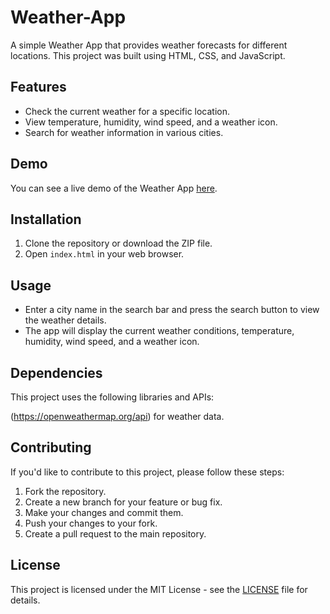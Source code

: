 # Weather-App

A simple Weather App that provides weather forecasts for different locations. This project was built using HTML, CSS, and JavaScript.

## Features

- Check the current weather for a specific location.
- View temperature, humidity, wind speed, and a weather icon.
- Search for weather information in various cities.

## Demo

You can see a live demo of the Weather App [here](https://nitheesh-parkala.github.io/Weather-App/).

## Installation

1. Clone the repository or download the ZIP file.
2. Open `index.html` in your web browser.

## Usage

- Enter a city name in the search bar and press the search button to view the weather details.
- The app will display the current weather conditions, temperature, humidity, wind speed, and a weather icon.

## Dependencies

This project uses the following libraries and APIs:

(https://openweathermap.org/api) for weather data.

## Contributing

If you'd like to contribute to this project, please follow these steps:

1. Fork the repository.
2. Create a new branch for your feature or bug fix.
3. Make your changes and commit them.
4. Push your changes to your fork.
5. Create a pull request to the main repository.

## License

This project is licensed under the MIT License - see the [LICENSE](LICENSE) file for details.


